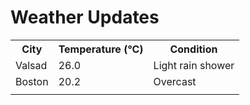 # Weather Updates

<!-- WEATHER-UPDATE-START -->
<table><tr><th>City</th><th>Temperature (°C)</th><th>Condition</th></tr><tr><td>Valsad</td><td>26.0</td><td>Light rain shower</td></tr><tr><td>Boston</td><td>20.2</td><td>Overcast</td></tr><tr><td></td><td></td><td></td></tr></table>
<!-- WEATHER-UPDATE-END -->
